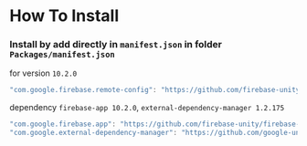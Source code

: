 # How To Install

### Install by add directly in `manifest.json` in folder `Packages/manifest.json`

for version `10.2.0`
```csharp
"com.google.firebase.remote-config": "https://github.com/firebase-unity/firebase-remote-config.git#10.2.0",
```


dependency `firebase-app 10.2.0`, `external-dependency-manager 1.2.175`
```csharp
"com.google.firebase.app": "https://github.com/firebase-unity/firebase-app.git#10.2.0",
"com.google.external-dependency-manager": "https://github.com/google-unity/external-dependency-manager.git#1.2.175",
```